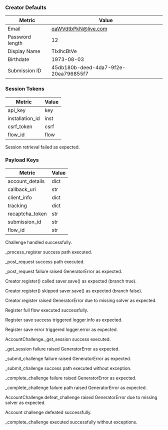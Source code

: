 ### Creator Defaults

| Metric | Value |
|--------|-------|
| Email | qaWVdtbPkN@live.com |
| Password length | 12 |
| Display Name | TIxlhcBtVe |
| Birthdate | 1973-08-03 |
| Submission ID | 45db180b-deed-4da7-9f2e-20ea796855f7 |

### Session Tokens

| Metric | Value |
|--------|-------|
| api_key | key |
| installation_id | inst |
| csrf_token | csrf |
| flow_id | flow |

Session retrieval failed as expected.

### Payload Keys

| Metric | Value |
|--------|-------|
| account_details | dict |
| callback_uri | str |
| client_info | dict |
| tracking | dict |
| recaptcha_token | str |
| submission_id | str |
| flow_id | str |

Challenge handled successfully.

_process_register success path executed.

_post_request success path executed.

_post_request failure raised GeneratorError as expected.

Creator.register() called saver.save() as expected (branch true).

Creator.register() skipped saver.save() as expected (branch false).

Creator.register raised GeneratorError due to missing solver as expected.

Register full flow executed successfully.

Register save success triggered logger.info as expected.

Register save error triggered logger.error as expected.

AccountChallenge._get_session success executed.

_get_session failure raised GeneratorError as expected.

_submit_challenge failure raised GeneratorError as expected.

_submit_challenge success path executed without exception.

_complete_challenge failure raised GeneratorError as expected.

_complete_challenge failure path raised GeneratorError as expected.

AccountChallenge.defeat_challenge raised GeneratorError due to missing solver as expected.

Account challenge defeated successfully.

_complete_challenge executed successfully without exceptions.

